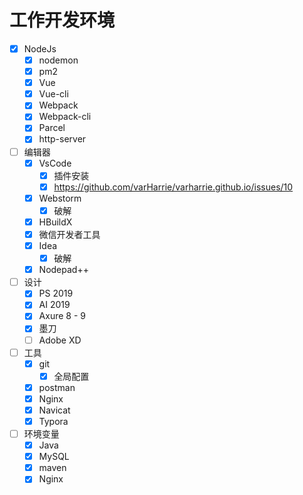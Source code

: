 # 工作开发环境

- [x] NodeJs
  - [x] nodemon
  - [x] pm2
  - [x] Vue
  - [x] Vue-cli
  - [x] Webpack
  - [x] Webpack-cli
  - [x] Parcel
  - [x] http-server
- [ ] 编辑器
  - [x] VsCode
    - [x] 插件安装
    - [x] https://github.com/varHarrie/varharrie.github.io/issues/10
  - [x] Webstorm
    - [x] 破解
  - [x] HBuildX
  - [x] 微信开发者工具
  - [x] Idea
    - [x] 破解
  - [x] Nodepad++
- [ ] 设计
  - [x] PS 2019
  - [x] AI 2019
  - [x] Axure 8 - 9
  - [x] 墨刀
  - [ ] Adobe XD
- [ ] 工具
  - [x] git
    - [x] 全局配置
  - [x] postman
  - [x] Nginx
  - [x] Navicat
  - [x] Typora
- [ ] 环境变量
  - [x] Java
  - [x] MySQL
  - [x] maven
  - [x] Nginx